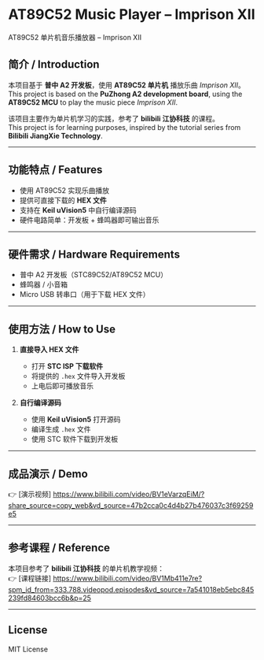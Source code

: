 # AT89C52 Music Player – Imprison XII  
AT89C52 单片机音乐播放器 – Imprison XII

## 简介 / Introduction
本项目基于 **普中 A2 开发板**，使用 **AT89C52 单片机** 播放乐曲 *Imprison XII*。  
This project is based on the **PuZhong A2 development board**, using the **AT89C52 MCU** to play the music piece *Imprison XII*.  

该项目主要作为单片机学习的实践，参考了 **bilibili 江协科技** 的课程。  
This project is for learning purposes, inspired by the tutorial series from **Bilibili JiangXie Technology**.  

---

## 功能特点 / Features
- 使用 AT89C52 实现乐曲播放  
- 提供可直接下载的 **HEX 文件**  
- 支持在 **Keil uVision5** 中自行编译源码  
- 硬件电路简单：开发板 + 蜂鸣器即可输出音乐  

---

## 硬件需求 / Hardware Requirements
- 普中 A2 开发板（STC89C52/AT89C52 MCU）  
- 蜂鸣器 / 小音箱  
- Micro USB 转串口（用于下载 HEX 文件）  

---

## 使用方法 / How to Use
1. **直接导入 HEX 文件**  
   - 打开 **STC ISP 下载软件**  
   - 将提供的 `.hex` 文件导入开发板  
   - 上电后即可播放音乐  

2. **自行编译源码**  
   - 使用 **Keil uVision5** 打开源码  
   - 编译生成 `.hex` 文件  
   - 使用 STC 软件下载到开发板  

---

## 成品演示 / Demo
👉 [演示视频] https://www.bilibili.com/video/BV1eVarzqEiM/?share_source=copy_web&vd_source=47b2cca0c4d4b27b476037c3f69259e5

---

## 参考课程 / Reference
本项目参考了 **bilibili 江协科技** 的单片机教学视频：  
👉 [课程链接] https://www.bilibili.com/video/BV1Mb411e7re?spm_id_from=333.788.videopod.episodes&vd_source=7a541018eb5ebc845239fd84603bcc6b&p=25

---

## License
MIT License

